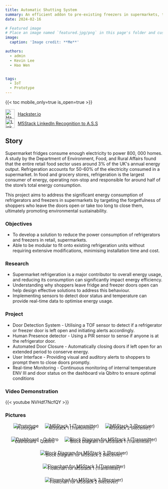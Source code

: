 ```yaml
---
title: Automatic Shutting System
summary: An efficient addon to pre-existing freezers in supermarkets, to reduce the cost of the freezers by automatically closing the doors.
date: 2024-02-16

# Featured image
# Place an image named `featured.jpg/png` in this page's folder and customize its options here.
image:
  caption: 'Image credit: **Me**'

authors:
  - admin
  - Kevin Lee
  - Hao Wen


tags:
  - IoT 
  - Prototype
---
```



{{< toc mobile_only=true is_open=true >}}
<!-- [![Hackster.io Logo](https://www.hackster.io/assets/hackster_logo_squared.png)](https://www.hackster.io/515083/automatic-shutting-system-66b8ab)

[![LinkedIn Logo](https://upload.wikimedia.org/wikipedia/commons/c/ca/LinkedIn_logo_initials.png?20140125013055)](https://www.linkedin.com/posts/m5stack_projectspotlight-tof-pir-activity-7255070732387254273-CgfR/?utm_source=share&utm_medium=member_desktop) -->
<a href="https://www.hackster.io/515083/automatic-shutting-system-66b8ab" style="display: flex; align-items: center;" target="_blank">
  <img src="https://www.hackster.io/assets/hackster_logo_squared.png" alt="Hackster.io Logo" style="width: 30px; margin-right: 10px;">
  Hackster.io
</a>
<a href="https://www.linkedin.com/posts/m5stack_projectspotlight-tof-pir-activity-7255070732387254273-CgfR/?utm_source=share&utm_medium=member_desktop" style="display: flex; align-items: center;" target="_blank">
  <img src="https://upload.wikimedia.org/wikipedia/commons/c/ca/LinkedIn_logo_initials.png?20140125013055" alt="LinkedIn Logo" style="width: 30px; margin-right: 10px;">
  M5Stack LinkedIn Recognition to A.S.S
</a>


## Story

Supermarket fridges consume enough electricity to power 800, 000 homes. A study by the Department of Environment, Food, and Rural Affairs found that the entire retail food sector uses around 3% of the UK's annual energy output. Refrigeration accounts for 50-60% of the electricity consumed in a supermarket. In food and grocery stores, refrigeration is the largest consumer of energy, operating non-stop and responsible for around half of the store’s total energy consumption.

This project aims to address the significant energy consumption of refrigerators and freezers in supermarkets by targeting the forgetfulness of shoppers who leave the doors open or take too long to close them, ultimately promoting environmental sustainability.

### Objectives

- To develop a solution to reduce the power consumption of refrigerators and freezers in retail, supermarkets.
- Able to be modular to fit onto existing refrigeration units without requiring extensive modifications, minimising installation time and cost.

### Research

- Supermarket refrigeration is a major contributor to overall energy usage, and reducing its consumption can significantly impact energy efficiency.
- Understanding why shoppers leave fridge and freezer doors open can help design effective solutions to address this behaviour.
- Implementing sensors to detect door status and temperature can provide real-time data to optimise energy usage.

### Project

- Door Detection System - Utilising a TOF sensor to detect if a refrigerator or freezer door is left open and initiating alerts accordingly.
- Human Presence detector - Using a PIR sensor to sense if anyone is at the refrigerator door.
- Automated Door Closure - Automatically closing doors if left open for an extended period to conserve energy.
- User Interface - Providing visual and auditory alerts to shoppers to prompt them to close doors promptly.
- Real-time Monitoring - Continuous monitoring of internal temperature ENV III and door status on the dashboard via Qbitro to ensure optimal conditions

### Video Demonstration 
{{< youtube NVHdf7NcfQY >}}

### Pictures
<!-- ![featured.jpg](featured.jpg)<span style="display: block; text-align: center; font-size: small; transform: translateY(-50px);">Prototype</span>![transmitter.jpg](transmitter.jpg)<span style="display: block; text-align: center; font-size: small; transform: translateY(-50px);">M5Stack 1 (Transmitter)</span>![receiver.jpg](receiver.jpg)<span style="display: block; text-align: center; font-size: small; transform: translateY(-50px);">M5Stack 2 (Receiver)</span>![dashboard.jpg](dashboard.jpg)<span style="display: block; text-align: center; font-size: small; transform: translateY(-50px);">Dashboard - Qubitro</span>![blk-dia-trans.jpg](blk-dia-trans.jpg)<span style="display: block; text-align: center; font-size: small; transform: translateY(-50px);">Block Diagram for M5Stack 1 (Transmitter)</span>![Blk-Dia-rec.jpg](Blk-Dia-rec.jpg)<span style="display: block; text-align: center; font-size: small; transform: translateY(-50px);">Block Diagram for M5Stack 2 (Receiver)</span>![flowchart1.png](flowchart1.png)<span style="display: block; text-align: center; font-size: small; transform: translateY(-50px);">Flowchart for M5Stack 1 (Transmitter)</span>![flowchart2.png](flowchart2.png)<span style="display: block; text-align: center; font-size: small; transform: translateY(-50px);">Flowchart for M5Stack 2 (Receiver)</span>   -->
<div style="display: flex; flex-wrap: wrap; justify-content: center; gap: 20px;">
  <div style="text-align: center;">
    <img src="featured.jpg" alt="Prototype" style="max-width: 100%; height: auto;">
    <div style="font-size: small; margin-top: -10px;">Prototype</div>
  </div>
  <div style="text-align: center;">
    <img src="transmitter.jpg" alt="M5Stack 1 (Transmitter)" style="max-width: 100%; height: auto;">
    <div style="font-size: small; margin-top: -10px;">M5Stack 1 (Transmitter)</div>
  </div>
  <div style="text-align: center;">
    <img src="receiver.jpg" alt="M5Stack 2 (Receiver)" style="max-width: 100%; height: auto;">
    <div style="font-size: small; margin-top: -10px;">M5Stack 2 (Receiver)</div>
  </div>
  <div style="text-align: center;">
    <img src="dashboard.jpg" alt="Dashboard - Qubitro" style="max-width: 100%; height: auto;">
    <div style="font-size: small; margin-top: -10px;">Dashboard - Qubitro</div>
  </div>
  <div style="text-align: center;">
    <img src="blk-dia-trans.jpg" alt="Block Diagram for M5Stack 1 (Transmitter)" style="max-width: 100%; height: auto;">
    <div style="font-size: small; margin-top: -10px;">Block Diagram for M5Stack 1 (Transmitter)</div>
  </div>
  <div style="text-align: center;">
    <img src="Blk-Dia-rec.jpg" alt="Block Diagram for M5Stack 2 (Receiver)" style="max-width: 100%; height: auto;">
    <div style="font-size: small; margin-top: -10px;">Block Diagram for M5Stack 2 (Receiver)</div>
  </div>
  <div style="text-align: center;">
    <img src="flowchart1.png" alt="Flowchart for M5Stack 1 (Transmitter)" style="max-width: 100%; height: auto;">
    <div style="font-size: small; margin-top: -10px;">Flowchart for M5Stack 1 (Transmitter)</div>
  </div>
  <div style="text-align: center;">
    <img src="flowchart2.png" alt="Flowchart for M5Stack 2 (Receiver)" style="max-width: 100%; height: auto;">
    <div style="font-size: small; margin-top: -10px;">Flowchart for M5Stack 2 (Receiver)</div>
  </div>
</div>









